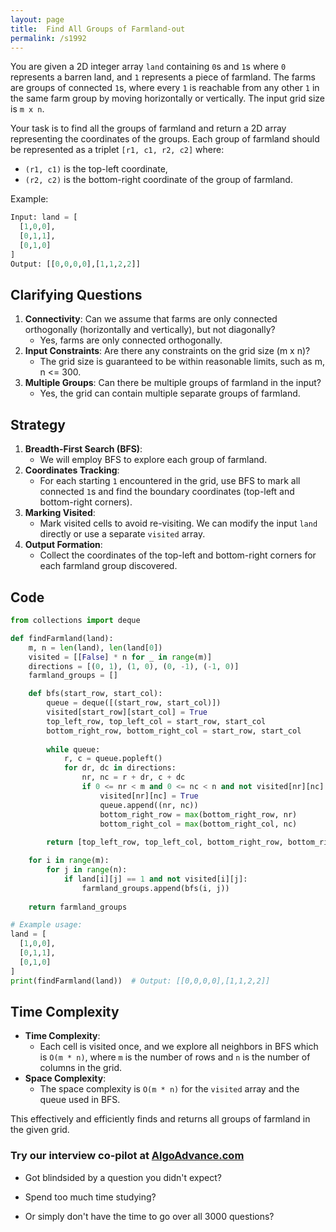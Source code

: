```yaml
---
layout: page
title:  Find All Groups of Farmland-out
permalink: /s1992
---
```

You are given a 2D integer array `land` containing `0`s and `1`s where `0` represents a barren land, and `1` represents a piece of farmland. The farms are groups of connected `1`s, where every `1` is reachable from any other `1` in the same farm group by moving horizontally or vertically. The input grid size is `m x n`.

Your task is to find all the groups of farmland and return a 2D array representing the coordinates of the groups. Each group of farmland should be represented as a triplet `[r1, c1, r2, c2]` where:
- `(r1, c1)` is the top-left coordinate,
- `(r2, c2)` is the bottom-right coordinate of the group of farmland.

Example:
```python
Input: land = [
  [1,0,0],
  [0,1,1],
  [0,1,0]
]
Output: [[0,0,0,0],[1,1,2,2]]
```

## Clarifying Questions
1. **Connectivity**: Can we assume that farms are only connected orthogonally (horizontally and vertically), but not diagonally?
   - Yes, farms are only connected orthogonally.
2. **Input Constraints**: Are there any constraints on the grid size (m x n)?
   - The grid size is guaranteed to be within reasonable limits, such as m, n <= 300.
3. **Multiple Groups**: Can there be multiple groups of farmland in the input?
   - Yes, the grid can contain multiple separate groups of farmland.

## Strategy

1. **Breadth-First Search (BFS)**:
   - We will employ BFS to explore each group of farmland.
2. **Coordinates Tracking**:
   - For each starting `1` encountered in the grid, use BFS to mark all connected `1`s and find the boundary coordinates (top-left and bottom-right corners).
3. **Marking Visited**:
   - Mark visited cells to avoid re-visiting. We can modify the input `land` directly or use a separate `visited` array.
4. **Output Formation**:
   - Collect the coordinates of the top-left and bottom-right corners for each farmland group discovered.

## Code

```python
from collections import deque

def findFarmland(land):
    m, n = len(land), len(land[0])
    visited = [[False] * n for _ in range(m)]
    directions = [(0, 1), (1, 0), (0, -1), (-1, 0)]
    farmland_groups = []

    def bfs(start_row, start_col):
        queue = deque([(start_row, start_col)])
        visited[start_row][start_col] = True
        top_left_row, top_left_col = start_row, start_col
        bottom_right_row, bottom_right_col = start_row, start_col
        
        while queue:
            r, c = queue.popleft()
            for dr, dc in directions:
                nr, nc = r + dr, c + dc
                if 0 <= nr < m and 0 <= nc < n and not visited[nr][nc] and land[nr][nc] == 1:
                    visited[nr][nc] = True
                    queue.append((nr, nc))
                    bottom_right_row = max(bottom_right_row, nr)
                    bottom_right_col = max(bottom_right_col, nc)
        
        return [top_left_row, top_left_col, bottom_right_row, bottom_right_col]

    for i in range(m):
        for j in range(n):
            if land[i][j] == 1 and not visited[i][j]:
                farmland_groups.append(bfs(i, j))
    
    return farmland_groups

# Example usage:
land = [
  [1,0,0],
  [0,1,1],
  [0,1,0]
]
print(findFarmland(land))  # Output: [[0,0,0,0],[1,1,2,2]]
```

## Time Complexity
- **Time Complexity**:
  - Each cell is visited once, and we explore all neighbors in BFS which is `O(m * n)`, where `m` is the number of rows and `n` is the number of columns in the grid.
- **Space Complexity**:
  - The space complexity is `O(m * n)` for the `visited` array and the queue used in BFS.

This effectively and efficiently finds and returns all groups of farmland in the given grid.


### Try our interview co-pilot at [AlgoAdvance.com](https://algoAdvance.com)

- Got blindsided by a question you didn't expect?

- Spend too much time studying?

- Or simply don't have the time to go over all 3000 questions?


